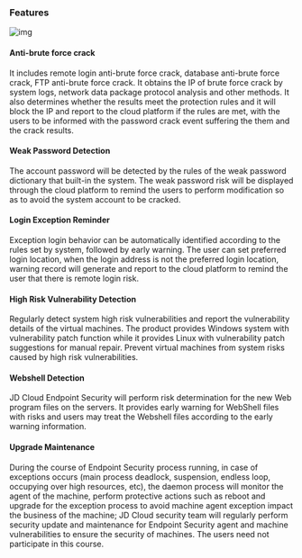  

###  Features

![img](file:///C:\Users\ZHANGZ~1\AppData\Local\Temp\msohtmlclip1\01\clip_image002.jpg)

#### Anti-brute force crack

It includes remote login anti-brute force crack, database anti-brute force crack, FTP anti-brute force crack. It obtains the IP of brute force crack by system logs, network data package protocol analysis and other methods. It also determines whether the results meet the protection rules and it will block the IP and report to the cloud platform if the rules are met, with the users to be informed with the password crack event suffering the them and the crack results.

#### Weak Password Detection

The account password will be detected by the rules of the weak password dictionary that built-in the system. The weak password risk will be displayed through the cloud platform to remind the users to perform modification so as to avoid the system account to be cracked.

#### Login Exception Reminder

Exception login behavior can be automatically identified according to the rules set by system, followed by early warning. The user can set preferred login location, when the login address is not the preferred login  location, warning record will generate and report to the cloud platform to remind the user that there is remote login risk.

#### High Risk Vulnerability Detection

Regularly detect system high risk vulnerabilities and report the vulnerability details of the virtual machines. The product provides Windows system with vulnerability patch function while it provides Linux with vulnerability patch suggestions for manual repair. Prevent virtual machines from system risks caused by high risk vulnerabilities.

#### Webshell Detection

JD Cloud Endpoint Security will perform risk determination for the new Web program files on the servers. It provides early warning for WebShell files with risks and users may treat the Webshell files according to the early warning information.

#### Upgrade Maintenance

During the course of Endpoint Security process running, in case of exceptions occurs (main process deadlock, suspension, endless loop, occupying over high resources, etc), the daemon process will monitor the agent of the machine, perform protective actions such as reboot and upgrade for the exception process to avoid machine agent exception impact the business of the machine; JD Cloud security team will regularly perform security update and maintenance for Endpoint Security agent and machine vulnerabilities to ensure the security of machines. The users need not participate in this course.